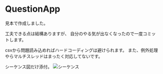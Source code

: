 # QuestionApp
見本で作成しました。

工夫できる点は結構ありますが、
自分のやる気が出なくなったので一度コミットします。

csvから問題読み込めればハードコーディングは避けられます。
また、例外処理やらマルチスレッドはまったく対応してないです。

シーケンス図だけ添付。
![シーケンス](https://cdn.discordapp.com/attachments/480385618774327296/480705071403892736/4_.png "サンプル")

